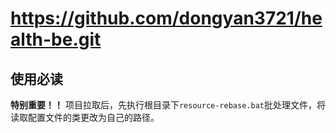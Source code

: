 # https://github.com/dongyan3721/health-be.git
## **使用必读**
**特别重要！！** 项目拉取后，先执行根目录下`resource-rebase.bat`批处理文件，将读取配置文件的类更改为自己的路径。